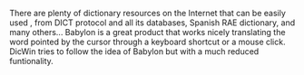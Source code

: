 There are plenty of dictionary resources on the Internet that
can be easily used , from DICT protocol and all its databases,
Spanish RAE dictionary, and many others...
Babylon is a great product that works nicely translating the word pointed by the cursor through a keyboard shortcut
or a mouse click.
DicWin tries to follow the idea of Babylon but with a much reduced funtionality.